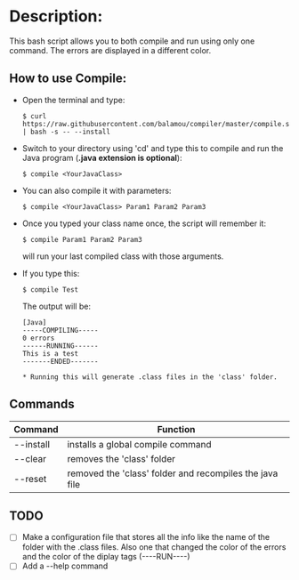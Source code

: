 # Description:
  This bash script allows you to both compile and run using only one command.
  The errors are displayed in a different color.

## How to use Compile:

  - Open the terminal and type:

        $ curl https://raw.githubusercontent.com/balamou/compiler/master/compile.sh | bash -s -- --install

  - Switch to your directory using 'cd' and type this to compile and run the Java
    program (**.java extension is optional**):

        $ compile <YourJavaClass>

  - You can also compile it with parameters:

        $ compile <YourJavaClass> Param1 Param2 Param3

  - Once you typed your class name once, the script will remember it:

        $ compile Param1 Param2 Param3

    will run your last compiled class with those arguments.

  - If you type this:

        $ compile Test

    The output will be:

        [Java]
        -----COMPILING-----
        0 errors
        ------RUNNING------
        This is a test
        -------ENDED-------

        * Running this will generate .class files in the 'class' folder.

## Commands

| Command | Function |
|---------|----------|
| --install | installs a global compile command |
| --clear | removes the 'class' folder |
| --reset | removed the 'class' folder and recompiles the java file |

## TODO

- [ ] Make a configuration file that stores all the info like the name of the folder
  with the .class files. Also one that changed the color of the errors and
  the color of the diplay tags (----RUN----)
- [ ] Add a --help command
